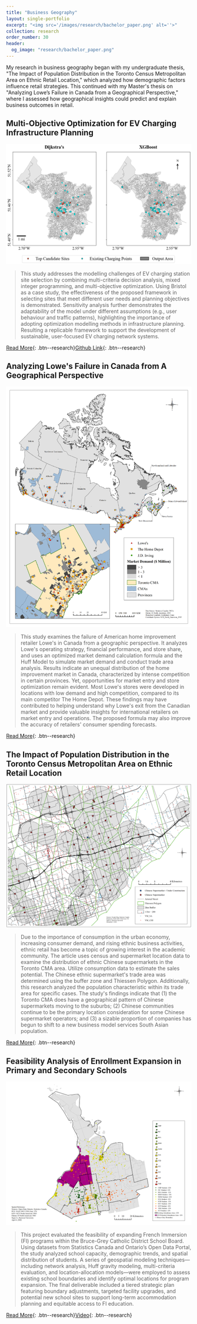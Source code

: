 ```yaml
---
title: "Business Geography"
layout: single-portfolio
excerpt: "<img src='/images/research/bachelor_paper.png' alt=''>"
collection: research
order_number: 30
header: 
  og_image: "research/bachelor_paper.png"
---
```



My research in business geography began with my undergraduate thesis, "The Impact of Population Distribution in the Toronto Census Metropolitan Area on Ethnic Retail Location," which analyzed how demographic factors influence retail strategies. This continued with my Master's thesis on "Analyzing Lowe’s Failure in Canada from a Geographical Perspective," where I assessed how geographical insights could predict and explain business outcomes in retail.



## Multi-Objective Optimization for EV Charging Infrastructure Planning

![](/images/research/EV.png)

> This study addresses the modelling challenges of EV charging station site selection by combining multi-criteria decision analysis, mixed integer programming, and multi-objective optimization. Using Bristol as a case study, the effectiveness of the proposed framework in selecting sites that meet different user needs and planning objectives is demonstrated. Sensitivity analysis further demonstrates the adaptability of the model under different assumptions (e.g., user behaviour and traffic patterns), highlighting the importance of adopting optimization modelling methods in infrastructure planning. Resulting a replicable framework to support the development of sustainable, user-focused EV charging network systems.

[Read More](/files/pdf/research/ev.pdf){: .btn--research}[Github Link](https://github.com/SigaoLi/UB_MA_Public_Facility_Site_Selection){: .btn--research} 


## Analyzing Lowe's Failure in Canada from A Geographical Perspective

![](/images/research/master_paper.png)

> This study examines the failure of American home improvement retailer Lowe's in Canada from a geographic perspective. It analyzes Lowe's operating strategy, financial performance, and store share, and uses an optimized market demand calculation formula and the Huff Model to simulate market demand and conduct trade area analysis. Results indicate an unequal distribution of the home improvement market in Canada, characterized by intense competition in certain provinces. Yet, opportunities for market entry and store optimization remain evident. Most Lowe's stores were developed in locations with low demand and high competition, compared to its main competitor The Home Depot. These findings may have contributed to helping understand why Lowe's exit from the Canadian market and provide valuable insights for international retailers on market entry and operations. The proposed formula may also improve the accuracy of retailers' consumer spending forecasts.

[Read More](/files/pdf/research/MRP.pdf){: .btn--research}


## The Impact of Population Distribution in the Toronto Census Metropolitan Area on Ethnic Retail Location

![](/images/research/bachelor_paper.png)

> Due to the importance of consumption in the urban economy, increasing consumer demand, and rising ethnic business activities, ethnic retail has become a topic of growing interest in the academic community. The article uses census and supermarket location data to examine the distribution of ethnic Chinese supermarkets in the Toronto CMA area. Utilize consumption data to estimate the sales potential. The Chinese ethnic supermarket's trade area was determined using the buffer zone and Thiessen Polygon. Additionally, this research analyzed the population characteristic within its trade area for specific cases. The study's findings indicate that (1) the Toronto CMA does have a geographical pattern of Chinese supermarkets moving to the suburbs; (2) Chinese communities continue to be the primary location consideration for some Chinese supermarket operators; and (3) a sizable proportion of companies has begun to shift to a new business model services South Asian population.

[Read More](/files/pdf/research/IRP.pdf){: .btn--research}


## Feasibility Analysis of Enrollment Expansion in Primary and Secondary Schools

![](/images/research/School.png)

> This project evaluated the feasibility of expanding French Immersion (FI) programs within the Bruce-Grey Catholic District School Board. Using datasets from Statistics Canada and Ontario’s Open Data Portal, the study analyzed school capacity, demographic trends, and spatial distribution of students. A series of geospatial modeling techniques—including network analysis, Huff gravity modeling, multi-criteria evaluation, and location-allocation models—were employed to assess existing school boundaries and identify optimal locations for program expansion. The final deliverable included a tiered strategic plan featuring boundary adjustments, targeted facility upgrades, and potential new school sites to support long-term accommodation planning and equitable access to FI education.

[Read More](/files/pdf/research/School.pptx){: .btn--research}[Video](https://drive.google.com/file/d/1jothxTuDP7fI0mLpi9c7-QbhFclc6x6d/view?usp=drive_link){: .btn--research}